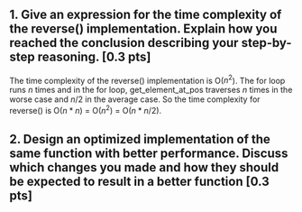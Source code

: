 ## 1. Give an expression for the time complexity of the reverse() implementation. Explain how you reached the conclusion describing your step-by-step reasoning. [0.3 pts]

The time complexity of the reverse() implementation is O($n^2$). The for loop runs $n$ times and in the for loop, get_element_at_pos traverses $n$ times in the worse case and $n/2$ in the average case. So the time complexity for reverse() is O($n*n$) = O($n^2$) = O($n*n/2$).

## 2. Design an optimized implementation of the same function with better performance. Discuss which changes you made and how they should be expected to result in a better function [0.3 pts]


